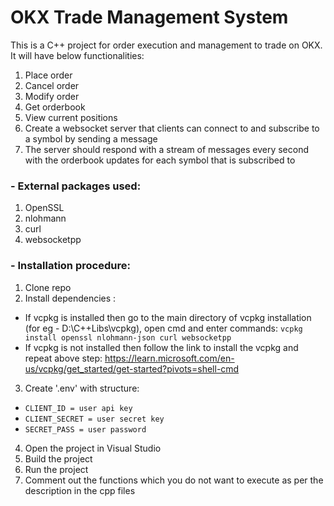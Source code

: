 
# OKX Trade Management System

This is a C++ project for order execution and management to trade on OKX. It will have below functionalities:

1. Place order
2. Cancel order
3. Modify order
4. Get orderbook
5. View current positions
6. Create a websocket server that clients can connect to and subscribe to a symbol by sending a message
7. The server should respond with a stream of messages every second with the orderbook updates for each symbol that is subscribed to


### - External packages used:
1. OpenSSL
2. nlohmann
3. curl
4. websocketpp

### - Installation procedure:
1. Clone repo 
2. Install dependencies :
- If vcpkg is installed then go to the main directory of vcpkg installation (for eg - D:\C++Libs\vcpkg), open cmd and enter commands: `vcpkg install openssl nlohmann-json curl websocketpp`
- If vcpkg is not installed then follow the link to install the vcpkg and repeat above step: https://learn.microsoft.com/en-us/vcpkg/get_started/get-started?pivots=shell-cmd
3. Create '.env' with structure:
- `CLIENT_ID = user api key`
- `CLIENT_SECRET = user secret key`
- `SECRET_PASS = user password`
4. Open the project in Visual Studio
5. Build the project
6. Run the project
7. Comment out the functions which you do not want to execute as per the description in the cpp files

